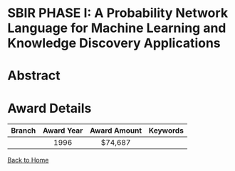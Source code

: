 
SBIR PHASE I: A Probability Network Language for Machine Learning and Knowledge Discovery Applications
======================================================================================================

# Abstract


  

# Award Details

|Branch|Award Year|Award Amount|Keywords|
| :---: | :---: | :---: | :---: |
||1996|$74,687||
  
  


[Back to Home](https://github.com/chrischow/dod_sbir_awards/CC/#850)